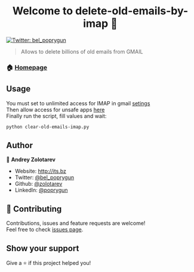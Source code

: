<h1 align="center">Welcome to delete-old-emails-by-imap 👋</h1>
<p>
  <a href="https://twitter.com/bel_poprygun" target="_blank">
    <img alt="Twitter: bel_poprygun" src="https://img.shields.io/twitter/follow/bel_poprygun.svg?style=social" />
  </a>
</p>

> Allows to delete billions of old emails from GMAIL

### 🏠 [Homepage](https://dev.its.bz)

## Usage

You must set to unlimited access for IMAP in gmail [setings](https://disq.us/url?url=https%3A%2F%2Fmail.google.com%2Fmail%2Fu%2F0%2F%23settings%2Ffwdandpop%3AkPFdxxuYErYJGtgv_KferTgWSE8&cuid=2785055)\
Then allow access for unsafe apps [here](https://myaccount.google.com/lesssecureapps)\
Finally run the script, fill values and wait:
```sh
python clear-old-emails-imap.py
```

## Author

👤 **Andrey Zolotarev**

* Website: http://its.bz
* Twitter: [@bel_poprygun](https://twitter.com/bel_poprygun)
* Github: [@zolotarev](https://github.com/zolotarev)
* LinkedIn: [@poprygun](https://linkedin.com/in/poprygun)

## 🤝 Contributing

Contributions, issues and feature requests are welcome!<br />Feel free to check [issues page](https://gitlab.com/poprygun/delete-old-emails-by-imap/-/issues). 

## Show your support

Give a ⭐️ if this project helped you!